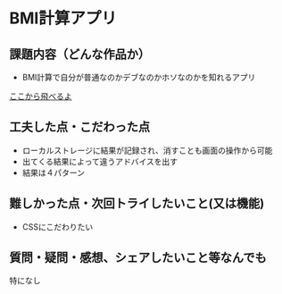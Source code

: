 # BMI計算アプリ


## 課題内容（どんな作品か）
- BMI計算で自分が普通なのかデブなのかホソなのかを知れるアプリ


[ここから飛べるよ]()

## 工夫した点・こだわった点
- ローカルストレージに結果が記録され、消すことも画面の操作から可能
- 出てくる結果によって違うアドバイスを出す
- 結果は４パターン

## 難しかった点・次回トライしたいこと(又は機能)
- CSSにこだわりたい

## 質問・疑問・感想、シェアしたいこと等なんでも
特になし
